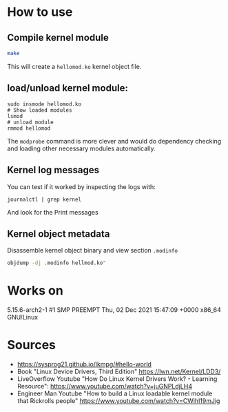 # How to use

## Compile kernel module
```bash
make
```
This will create a `hellomod.ko` kernel object file.

## load/unload kernel module:
```
sudo insmode hellomod.ko
# Show loaded modules
lsmod
# unload module
rmmod hellomod
```

The `modprobe` command is more clever and would do dependency checking and loading other necessary modules automatically.

## Kernel log messages
You can test if it worked by inspecting the logs with:
```
journalctl | grep kernel
```
And look for the Print messages

## Kernel object metadata
Disassemble kernel object binary and view section `.modinfo`
```bash
objdump -dj .modinfo hellmod.ko"
```

# Works on
5.15.6-arch2-1 #1 SMP PREEMPT Thu, 02 Dec 2021 15:47:09 +0000 x86_64 GNU/Linux

# Sources
- https://sysprog21.github.io/lkmpg/#hello-world
- Book "Linux Device Drivers, Third Edition" https://lwn.net/Kernel/LDD3/
- LiveOverflow Youtube "How Do Linux Kernel Drivers Work? - Learning Resource": https://www.youtube.com/watch?v=juGNPLdjLH4
- Engineer Man Youtube "How to build a Linux loadable kernel module that Rickrolls people" https://www.youtube.com/watch?v=CWihl19mJig
